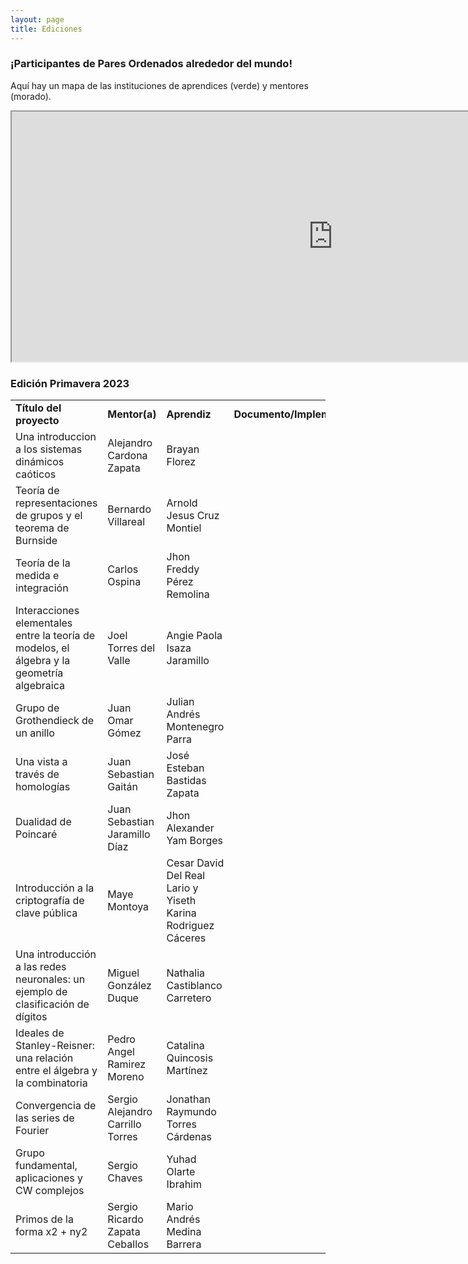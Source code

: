 ```yaml
---
layout: page
title: Ediciones
---
```


### ¡Participantes de Pares Ordenados alrededor del mundo! 

Aquí hay un mapa de las instituciones de aprendices (verde) y mentores (morado).

<p align="center">
<iframe src="https://www.google.com/maps/d/u/0/embed?mid=17gvVo-n7jUESZIj9mvyw8PyEfcYkHHQ&ehbc=2E312F" width="1028" height="400"></iframe>
</p>

### Edición Primavera 2023
<table>
  <tr>
    <td><strong>Título del proyecto</strong></td>
    <td><strong>Mentor(a)</strong></td>
    <td><strong>Aprendiz</strong></td>
    <td><strong>Documento/Implementación</strong></td>
  </tr>
  <tr>
    <td>Una introduccion a los sistemas dinámicos caóticos</td>
    <td>Alejandro Cardona Zapata</td>
    <td>Brayan Florez</td>
    <td> </td>
  </tr>
  <tr>
    <td>Teoría de representaciones de grupos y el teorema de Burnside</td>
    <td>Bernardo Villareal</td>
    <td>Arnold Jesus Cruz Montiel</td>
    <td> </td>
  </tr>
  <tr>
    <td>Teoría de la medida e integración</td>
    <td>Carlos Ospina</td>
    <td>Jhon Freddy Pérez Remolina</td>
    <td> </td>
  </tr>
  <tr>
    <td>Interacciones elementales entre la teoría de modelos, el álgebra y la geometría algebraica</td>
    <td>Joel Torres del Valle</td>
    <td>Angie Paola Isaza Jaramillo </td>
    <td> </td>
  </tr>
  <tr>
    <td>Grupo de Grothendieck de un anillo</td>
    <td>Juan Omar Gómez</td>
    <td>Julian Andrés Montenegro Parra</td>
    <td> </td>
  </tr>
  <tr>
    <td>Una vista a través de homologías</td>
    <td>Juan Sebastian Gaitán</td>
    <td>José Esteban Bastidas Zapata</td>
    <td> </td>
  </tr>
  <tr>
    <td>Dualidad de Poincaré</td>
    <td>Juan Sebastian Jaramillo Díaz</td>
    <td>Jhon Alexander Yam Borges</td>
    <td> </td>
  </tr>
  <tr>
    <td>Introducción a la criptografía de clave pública</td>
    <td>Maye Montoya</td>
    <td>Cesar David Del Real Lario y Yiseth Karina Rodriguez Cáceres</td>
    <td> </td>
  </tr>
  <tr>
    <td>Una introducción a las redes neuronales: un ejemplo de clasificación de dígitos</td>
    <td>Miguel González Duque</td>
    <td>Nathalia Castiblanco Carretero</td>
    <td> </td>
  </tr>
  <tr>
    <td>Ideales de Stanley-Reisner: una relación entre el álgebra y la combinatoria</td>
    <td>Pedro Angel Ramirez Moreno</td>
    <td>Catalina Quincosis Martínez</td>
    <td> </td>
  </tr>
  <tr>
    <td>Convergencia de las series de Fourier</td>
    <td>Sergio Alejandro Carrillo Torres</td>
    <td>Jonathan Raymundo Torres Cárdenas</td>
    <td> </td>
  </tr>
  <tr>
    <td>Grupo fundamental, aplicaciones y CW complejos</td>
    <td>Sergio Chaves</td>
    <td>Yuhad Olarte Ibrahim</td>
    <td> </td>
  </tr>
  <tr>
    <td>Primos de la forma x2 + ny2</td>
    <td>Sergio Ricardo Zapata Ceballos</td>
    <td>Mario Andrés Medina Barrera</td>
    <td> </td>
  </tr>
</table>

